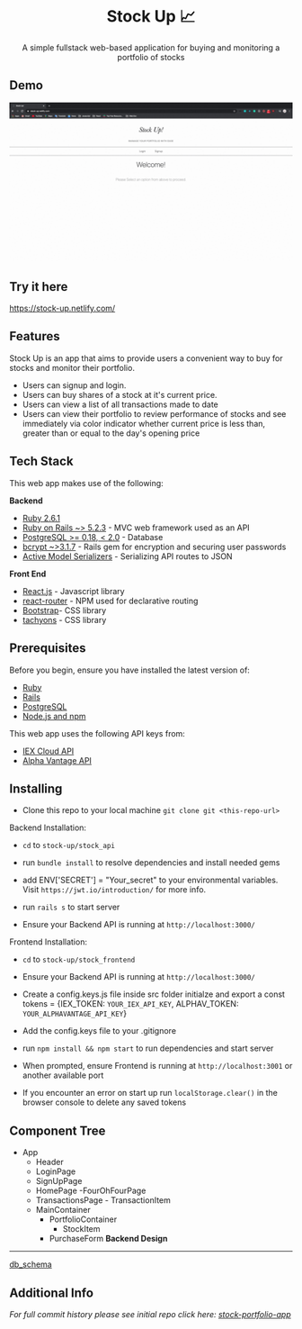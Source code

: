 <h1 align='center'><b> Stock Up 📈</b></h1>  
<p align='center'>
    A simple fullstack web-based application for buying and monitoring a portfolio of stocks
</p>

## **Demo**

![stock-up-demo](images/stock-up.gif)

## **Try it here**

https://stock-up.netlify.com/

## **Features**

Stock Up is an app that aims to provide users a convenient way to buy for stocks and monitor their portfolio.

- Users can signup and login.
- Users can buy shares of a stock at it's current price.
- Users can view a list of all transactions made to date
- Users can view their portfolio to review performance of stocks and see immediately via color indicator whether current price is less than, greater than or equal to the day's opening price

## **Tech Stack**

This web app makes use of the following:

**Backend**

- [Ruby 2.6.1](https://www.ruby-lang.org/en/)
- [Ruby on Rails ~> 5.2.3](https://rubyonrails.org/) - MVC web framework used as an API
- [PostgreSQL >= 0.18, < 2.0](https://www.postgresql.org/) - Database
- [bcrypt ~>3.1.7](https://github.com/codahale/bcrypt-ruby) - Rails gem for encryption and securing user passwords
- [Active Model Serializers](https://github.com/rails-api/active_model_serializers) - Serializing API routes to JSON

**Front End**

- [React.js](https://reactjs.org/) - Javascript library
- [react-router](https://github.com/ReactTraining/react-router#readme) - NPM used for declarative routing
- [Bootstrap](https://getbootstrap.com/)- CSS library
- [tachyons](https://tachyons.io/) - CSS library

## **Prerequisites**

Before you begin, ensure you have installed the latest version of:

- [Ruby](https://www.ruby-lang.org/en/)
- [Rails](https://rubyonrails.org/)
- [PostgreSQL](https://www.postgresql.org/)
- [Node.js and npm](https://nodejs.org/en/)

This web app uses the following API keys from:

- [IEX Cloud API](https://iexcloud.io/docs/api/)
- [Alpha Vantage API](https://www.alphavantage.co/documentation/)

## **Installing**

- Clone this repo to your local machine `git clone git <this-repo-url>`

Backend Installation:

- `cd` to `stock-up/stock_api`

- run `bundle install` to resolve dependencies and install needed gems

- add ENV['SECRET'] = "Your_secret" to your environmental variables. Visit `https://jwt.io/introduction/` for more info.

- run `rails s` to start server

- Ensure your Backend API is running at `http://localhost:3000/`

Frontend Installation:

- `cd` to `stock-up/stock_frontend`

- Ensure your Backend API is running at `http://localhost:3000/`

- Create a config.keys.js file inside src folder initialze and export a const tokens = {IEX_TOKEN: `YOUR_IEX_API_KEY`, ALPHAV_TOKEN: `YOUR_ALPHAVANTAGE_API_KEY`}

- Add the config.keys file to your .gitignore

- run `npm install && npm start` to run dependencies and start server

- When prompted, ensure Frontend is running at `http://localhost:3001` or another available port

- If you encounter an error on start up run `localStorage.clear()` in the browser console to delete any saved tokens

## **Component Tree**

- App
  - Header
  - LoginPage
  - SignUpPage
  - HomePage
    -FourOhFourPage
  - TransactionsPage - TransactionItem
  - MainContainer
    - PortfolioContainer
      - StockItem
    - PurchaseForm
      **Backend Design**

---

[db_schema](https://drive.google.com/file/d/1oaGwwvx7vjM5K7cZekGdLoE0E29NCswQ/view?usp=sharing)

## **Additional Info**

_For full commit history please see initial repo click here: [stock-portfolio-app](https://github.com/robin-raq/stock-portfolio-app)_
